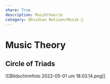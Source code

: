 ```yaml
---
share: True
description: Musiktheorie
category: Obsidian Notizen/Musik 🎸
---
```

# Music Theory

## Circle of Triads
![[Bildschirmfoto 2022-05-01 um 18.03.14.png]]